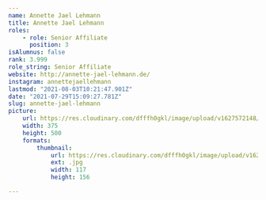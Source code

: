 ```yaml
---
name: Annette Jael Lehmann
title: Annette Jael Lehmann
roles:
    - role: Senior Affiliate
      position: 3
isAlumnus: false
rank: 3.999
role_string: Senior Affiliate
website: http://annette-jael-lehmann.de/
instagram: annettejaellehmann
lastmod: "2021-08-03T10:21:47.901Z"
date: "2021-07-29T15:09:27.781Z"
slug: annette-jael-lehmann
picture:
    url: https://res.cloudinary.com/dfffh0gkl/image/upload/v1627572148/annette_5e66373bc5.jpg
    width: 375
    height: 500
    formats:
        thumbnail:
            url: https://res.cloudinary.com/dfffh0gkl/image/upload/v1627572148/thumbnail_annette_5e66373bc5.jpg
            ext: .jpg
            width: 117
            height: 156

---
```

